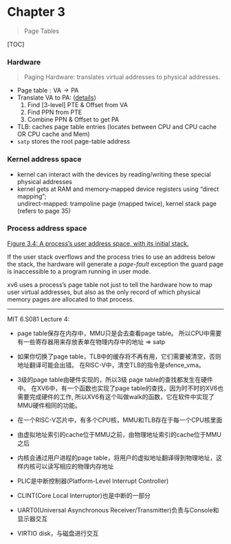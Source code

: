 # Chapter 3

> Page Tables

[TOC]

### Hardware

> Paging Hardware: translates virtual addresses to physical addresses.

* $\text{Page table}: \text{VA} \to \text{PA}$
* Translate VA to PA: ([details](../xv6-book.pdf#page=33))
  1. Find [3-level] PTE & Offset from VA
  2. Find PPN from PTE
  3. Combine PPN & Offset to get PA
* TLB: caches page table entries (locates between CPU and CPU cache OR CPU cache and Mem)
* `satp` stores the root page-table address

### Kernel address space

* kernel can interact with the devices by reading/writing these special physical addresses
* kernel gets at RAM and memory-mapped device registers using “direct mapping”;<br/>undirect-mapped: trampoline page (mapped twice), kernel stack page (refers to page 35)

###  Process address space

[Figure 3.4: A process’s user address space, with its initial stack.](../xv6-book.pdf#page=38)

If the user stack overflows and the process tries to use an address below the stack, the hardware will generate a *page-fault* exception the guard page is inaccessible to a program running in user mode.

xv6 uses a process’s page table not just to tell the hardware how to map user virtual addresses, but also as the only record of which physical memory pages are allocated to that process.

---

MIT 6.S081 Lecture 4:
* page table保存在内存中，MMU只是会去查看page table。
  所以CPU中需要有一些寄存器用来存放表单在物理内存中的地址 => satp
* 如果你切换了page table，TLB中的缓存将不再有用，它们需要被清空，否则地址翻译可能会出错。
  在RISC-V中，清空TLB的指令是sfence_vma。
* 3级的page table由硬件实现的，所以3级 page table的查找都发生在硬件中。
  在XV6中，有一个函数也实现了page table的查找，因为时不时的XV6也需要完成硬件的工作,
  所以XV6有这个叫做walk的函数，它在软件中实现了MMU硬件相同的功能。
* 在一个RISC-V芯片中，有多个CPU核，MMU和TLB存在于每一个CPU核里面
* 由虚拟地址索引的cache位于MMU之前，由物理地址索引的cache位于MMU之后
* 内核会通过用户进程的page table，将用户的虚拟地址翻译得到物理地址，这样内核可以读写相应的物理内存地址

* PLIC是中断控制器(Platform-Level Interrupt Controller)
* CLINT(Core Local Interruptor)也是中断的一部分
* UART0(Universal Asynchronous Receiver/Transmitter)负责与Console和显示器交互
* VIRTIO disk，与磁盘进行交互

